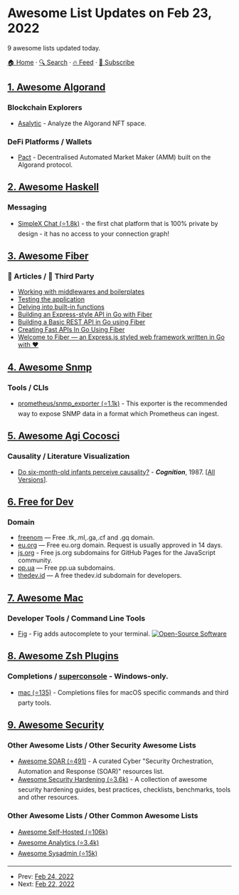 # Awesome List Updates on Feb 23, 2022

9 awesome lists updated today.

[🏠 Home](/README.md) · [🔍 Search](https://test.trackawesomelist.com/search/) · [🔥 Feed](https://test.trackawesomelist.com/feed.xml) · [📮 Subscribe](https://trackawesomelist.us17.list-manage.com/subscribe?u=d2f0117aa829c83a63ec63c2f&id=36a103854c)



## [1. Awesome Algorand](/content/aorumbayev/awesome-algorand/README.md)

### Blockchain Explorers

*   [Asalytic](https://www.asalytic.app/) - Analyze the Algorand NFT space.

### DeFi Platforms / Wallets

*   [Pact](https://www.pact.fi/) - Decentralised Automated Market Maker (AMM) built on the Algorand protocol.

## [2. Awesome Haskell](/content/krispo/awesome-haskell/README.md)

### Messaging

*   [SimpleX Chat (⭐1.8k)](https://github.com/simplex-chat/simplex-chat) - the first chat platform that is 100% private by design - it has no access to your connection graph!

## [3. Awesome Fiber](/content/gofiber/awesome-fiber/README.md)

### 📖 Articles / 🌱 Third Party

*   [Working with middlewares and boilerplates](https://dev.to/koddr/go-fiber-by-examples-working-with-middlewares-and-boilerplates-3p0m)
*   [Testing the application](https://dev.to/koddr/go-fiber-by-examples-testing-the-application-1ldf)
*   [Delving into built-in functions](https://dev.to/koddr/go-fiber-by-examples-delving-into-built-in-functions-1p3k)
*   [Building an Express-style API in Go with Fiber](https://blog.logrocket.com/express-style-api-go-fiber/)
*   [Building a Basic REST API in Go using Fiber](https://tutorialedge.net/golang/basic-rest-api-go-fiber/)
*   [Creating Fast APIs In Go Using Fiber](https://dev.to/jozsefsallai/creating-fast-apis-in-go-using-fiber-59m9)
*   [Welcome to Fiber — an Express.js styled web framework written in Go with ❤️](https://dev.to/koddr/welcome-to-fiber-an-express-js-styled-fastest-web-framework-written-with-on-golang-497)

## [4. Awesome Snmp](/content/eozer/awesome-snmp/README.md)

### Tools / CLIs

*   [prometheus/snmp\_exporter (⭐1.1k)](https://github.com/prometheus/snmp_exporter) - This exporter is the recommended way to expose SNMP data in a format which Prometheus can ingest.

## [5. Awesome Agi Cocosci](/content/YuzheSHI/awesome-agi-cocosci/README.md)

### Causality / Literature Visualization

*   [Do six-month-old infants perceive causality?](http://fitelson.org/woodward/leslie.pdf) - ***Cognition***, 1987. \[[All Versions](https://scholar.google.com/scholar?cluster=14270905342434182186\&hl=en\&as_sdt=0,5)].

## [6. Free for Dev](/content/ripienaar/free-for-dev/README.md)

### Domain

*   [freenom](https://freenom.com) — Free .tk,.ml,.ga,.cf and .gq domain.
*   [eu.org](https://nic.eu.org) — Free eu.org domain. Request is usually approved in 14 days.
*   [js.org](https://js.org) - Free js.org subdomains for GitHub Pages for the JavaScript community.
*   [pp.ua](https://nic.ua/) — Free pp.ua subdomains.
*   [thedev.id](https://thedev.id) — A free thedev.id subdomain for developers.

## [7. Awesome Mac](/content/jaywcjlove/awesome-mac/README.md)

### Developer Tools / Command Line Tools

*   [Fig](https://fig.io) - Fig adds autocomplete to your terminal. [![Open-Source Software](https://jaywcjlove.github.io/sb/ico/min-oss.svg "Open Source Software")](https://github.com/withfig/autocomplete)

## [8. Awesome Zsh Plugins](/content/unixorn/awesome-zsh-plugins/README.md)

### Completions / [superconsole](https://github.com/alexchmykhalo/superconsole)   \- Windows-only.

*   [mac (⭐135)](https://github.com/scriptingosx/mac-zsh-completions) - Completions files for macOS specific commands and third party tools.

## [9. Awesome Security](/content/sbilly/awesome-security/README.md)

### Other Awesome Lists / Other Security Awesome Lists

*   [Awesome SOAR (⭐491)](https://github.com/correlatedsecurity/Awesome-SOAR) - A curated Cyber "Security Orchestration, Automation and Response (SOAR)" resources list.
*   [Awesome Security Hardening (⭐3.6k)](https://github.com/decalage2/awesome-security-hardening) - A collection of awesome security hardening guides, best practices, checklists, benchmarks, tools and other resources.

### Other Awesome Lists / Other Common Awesome Lists

*   [Awesome Self-Hosted (⭐106k)](https://github.com/awesome-selfhosted/awesome-selfhosted)
*   [Awesome Analytics (⭐3.4k)](https://github.com/0xnr/awesome-analytics)
*   [Awesome Sysadmin (⭐15k)](https://github.com/awesome-foss/awesome-sysadmin)

---

- Prev: [Feb 24, 2022](/content/2022/02/24/README.md)
- Next: [Feb 22, 2022](/content/2022/02/22/README.md)